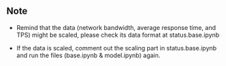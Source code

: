 ## Note

- Remind that the data (network bandwidth, average response time, and TPS) might be scaled, please check its data format at status.base.ipynb

- If the data is scaled, comment out the scaling part in status.base.ipynb and run the files (base.ipynb & model.ipynb) again.
